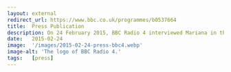 ```yaml
---
layout: external
redirect_url: https://www.bbc.co.uk/programmes/b0537664
title:  Press Publication
description: On 24 February 2015, BBC Radio 4 interviewed Mariana in their programme titled Audio in Films; ‘Visual Tinnitus’ online. 
date:   2015-02-24
image:  '/images/2015-02-24-press-bbc4.webp'
image-alt: 'The logo of BBC Radio 4.'
tags:   [press]
---
```

